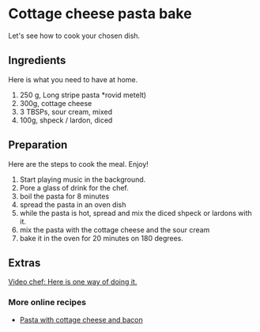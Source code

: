 # Cottage cheese pasta bake

Let's see how to cook your chosen dish.

## Ingredients

Here is what you need to have at home.

1. 250 g, Long stripe pasta *rovid metelt)
2. 300g, cottage cheese
3. 3 TBSPs, sour cream, mixed
4. 100g, shpeck / lardon, diced

## Preparation

Here are the steps to cook the meal. Enjoy!

1. Start playing music in the background.
2. Pore a glass of drink for the chef.
3. boil the pasta for 8 minutes
4. spread the pasta in an oven dish
5. while the pasta is hot, spread and mix the diced shpeck or lardons with it.
6. mix the pasta with the cottage cheese and the sour cream
7. bake it in the oven for 20 minutes on 180 degrees.

## Extras

[Video chef: Here is one way of doing it.](www.youtube.com)

### More online recipes

* [Pasta with cottage cheese and bacon](http://allrecipes.co.uk/recipe/22201/pasta-with-cottage-cheese-and-bacon.aspx)